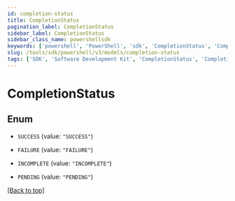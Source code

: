 ```yaml
---
id: completion-status
title: CompletionStatus
pagination_label: CompletionStatus
sidebar_label: CompletionStatus
sidebar_class_name: powershellsdk
keywords: ['powershell', 'PowerShell', 'sdk', 'CompletionStatus', 'CompletionStatus'] 
slug: /tools/sdk/powershell/v3/models/completion-status
tags: ['SDK', 'Software Development Kit', 'CompletionStatus', 'CompletionStatus']
---
```



# CompletionStatus

## Enum


* `SUCCESS` (value: `"SUCCESS"`)

* `FAILURE` (value: `"FAILURE"`)

* `INCOMPLETE` (value: `"INCOMPLETE"`)

* `PENDING` (value: `"PENDING"`)


[[Back to top]](#) 

